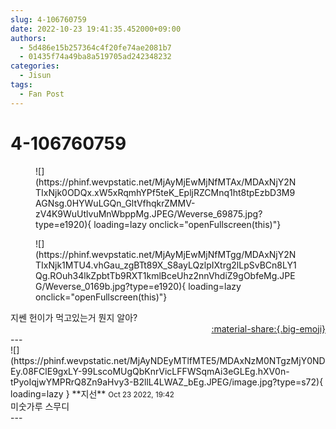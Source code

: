 ```yaml
---
slug: 4-106760759
date: 2022-10-23 19:41:35.452000+09:00
authors:
  - 5d486e15b257364c4f20fe74ae2081b7
  - 01435f74a49ba8a519705ad242348232
categories:
  - Jisun
tags:
  - Fan Post
---
```


# 4-106760759

<div class="post-container" markdown="1">
<div class="content-container md-sidebar__scrollwrap" markdown="1">


<figure markdown="1">
![](https://phinf.wevpstatic.net/MjAyMjEwMjNfMTAx/MDAxNjY2NTIxNjk0ODQx.xW5xRqmhYPf5teK_EpljRZCMnq1ht8tpEzbD3M9AGNsg.0HYWuLGQn_GltVfhqkrZMMV-zV4K9WuUtlvuMnWbppMg.JPEG/Weverse_69875.jpg?type=e1920){ loading=lazy onclick="openFullscreen(this)"}
</figure>

<figure markdown="1">
![](https://phinf.wevpstatic.net/MjAyMjEwMjNfMTgg/MDAxNjY2NTIxNjk1MTU4.vhGau_zgBTt89X_S8ayLQzlpIXtrg2lLpSvBCn8LY1Qg.ROuh34lkZpbtTb9RXT1kmlBceUhz2nnVhdiZ9gObfeMg.JPEG/Weverse_0169b.jpg?type=e1920){ loading=lazy onclick="openFullscreen(this)"}
</figure>
지쎈 헌이가 먹고있는거 뭔지 알아?

</div>
</div>

<div style="text-align: right;" markdown="1">
<a href="https://weverse.io/fromis9/fanpost/4-106760759" style="text-align: right;">:material-share:{.big-emoji}</a>
</div>
---

<div class="comments-container md-sidebar__scrollwrap" markdown="1">
<div class="comment" markdown="1">
<div class='id-container' markdown="1">
![](https://phinf.wevpstatic.net/MjAyNDEyMTlfMTE5/MDAxNzM0NTgzMjY0NDEy.08FClE9gxLY-99LscoMUgQbKnrVicLFFWSqmAi3eGLEg.hXV0n-tPyoIqjwYMPRrQ8Zn9aHvy3-B2llL4LWAZ_bEg.JPEG/image.jpg?type=s72){ loading=lazy }
**<span class="artist">지선</span>** <small>Oct 23 2022, 19:42</small><br>
</div>
<div class='comment-body' markdown="1">
미숫가루 스무디
</div>
</div>
</div>
---
